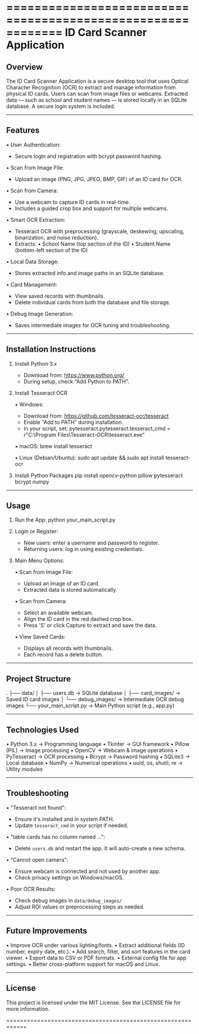 ============================================================
                 ID Card Scanner Application
============================================================

Overview
---------
The ID Card Scanner Application is a secure desktop tool that uses 
Optical Character Recognition (OCR) to extract and manage information 
from physical ID cards. Users can scan from image files or webcams. 
Extracted data — such as school and student names — is stored locally 
in an SQLite database. A secure login system is included.

------------------------------------------------------------
Features
------------------------------------------------------------

• User Authentication:
  - Secure login and registration with bcrypt password hashing.

• Scan from Image File:
  - Upload an image (PNG, JPG, JPEG, BMP, GIF) of an ID card for OCR.

• Scan from Camera:
  - Use a webcam to capture ID cards in real-time.
  - Includes a guided crop box and support for multiple webcams.

• Smart OCR Extraction:
  - Tesseract OCR with preprocessing (grayscale, deskewing, upscaling,
    binarization, and noise reduction).
  - Extracts:
      • School Name (top section of the ID)
      • Student Name (bottom-left section of the ID)

• Local Data Storage:
  - Stores extracted info and image paths in an SQLite database.

• Card Management:
  - View saved records with thumbnails.
  - Delete individual cards from both the database and file storage.

• Debug Image Generation:
  - Saves intermediate images for OCR tuning and troubleshooting.

------------------------------------------------------------
Installation Instructions
------------------------------------------------------------

1. Install Python 3.x
   - Download from: https://www.python.org/
   - During setup, check “Add Python to PATH”.

2. Install Tesseract OCR

   • Windows:
     - Download from: https://github.com/tesseract-ocr/tesseract
     - Enable “Add to PATH” during installation.
     - In your script, set:
       pytesseract.pytesseract.tesseract_cmd = r"C:\Program Files\Tesseract-OCR\tesseract.exe"

   • macOS:
     brew install tesseract

   • Linux (Debian/Ubuntu):
     sudo apt update && sudo apt install tesseract-ocr

3. Install Python Packages
   pip install opencv-python pillow pytesseract bcrypt numpy

------------------------------------------------------------
Usage
------------------------------------------------------------

1. Run the App:
   python your_main_script.py

2. Login or Register:
   - New users: enter a username and password to register.
   - Returning users: log in using existing credentials.

3. Main Menu Options:

   • Scan from Image File:
     - Upload an image of an ID card.
     - Extracted data is stored automatically.

   • Scan from Camera:
     - Select an available webcam.
     - Align the ID card in the red dashed crop box.
     - Press 'S' or click Capture to extract and save the data.

   • View Saved Cards:
     - Displays all records with thumbnails.
     - Each record has a delete button.

------------------------------------------------------------
Project Structure
------------------------------------------------------------

.
├── data/
│   ├── users.db             → SQLite database
│   ├── card_images/         → Saved ID card images
│   └── debug_images/        → Intermediate OCR debug images
└── your_main_script.py      → Main Python script (e.g., app.py)

------------------------------------------------------------
Technologies Used
------------------------------------------------------------

• Python 3.x                  → Programming language
• Tkinter                     → GUI framework
• Pillow (PIL)                → Image processing
• OpenCV                      → Webcam & image operations
• PyTesseract                 → OCR processing
• Bcrypt                      → Password hashing
• SQLite3                     → Local database
• NumPy                       → Numerical operations
• uuid, os, shutil, re        → Utility modules

------------------------------------------------------------
Troubleshooting
------------------------------------------------------------

• "Tesseract not found":
  - Ensure it's installed and in system PATH.
  - Update `tesseract_cmd` in your script if needed.

• "table cards has no column named ...":
  - Delete `users.db` and restart the app. It will auto-create a new schema.

• "Cannot open camera":
  - Ensure webcam is connected and not used by another app.
  - Check privacy settings on Windows/macOS.

• Poor OCR Results:
  - Check debug images in `data/debug_images/`
  - Adjust ROI values or preprocessing steps as needed.

------------------------------------------------------------
Future Improvements
------------------------------------------------------------

• Improve OCR under various lighting/fonts.
• Extract additional fields (ID number, expiry date, etc.).
• Add search, filter, and sort features in the card viewer.
• Export data to CSV or PDF formats.
• External config file for app settings.
• Better cross-platform support for macOS and Linux.

------------------------------------------------------------
License
------------------------------------------------------------

This project is licensed under the MIT License.
See the LICENSE file for more information.

============================================================
